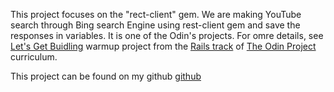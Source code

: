 This project focuses on the "rect-client" gem. We are making YouTube search through Bing search Engine using rest-client gem and save the responses in variables. It  is one of the Odin's projects. For omre details, see 
[Let's Get Buidling](https://www.theodinproject.com/courses/ruby-on-rails/lessons/let-s-get-building?ref=lnav) warmup project from the [Rails track](https://www.theodinproject.com/courses/ruby-on-rails) of [The Odin Project](https://www.theodinproject.com/home) curriculum.  

This project can be found on my github [github](https://github.com/CornetS28/restclientgem.git)